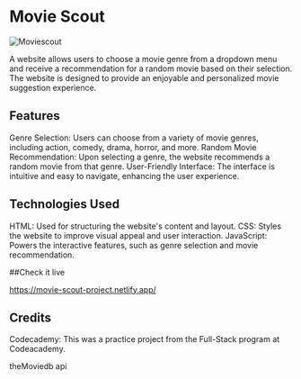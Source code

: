 
# Movie Scout

![Moviescout](https://github.com/margaritaherazo/movieScout/assets/143548777/f57c0403-bd88-4929-8bed-954d1bfe6cdb)


A website allows users to choose a movie genre from a dropdown menu and receive a recommendation for a random movie based on their selection. The website is designed to provide an enjoyable and personalized movie suggestion experience.

## Features

Genre Selection: Users can choose from a variety of movie genres, including action, comedy, drama, horror, and more.
Random Movie Recommendation: Upon selecting a genre, the website recommends a random movie from that genre.
User-Friendly Interface: The interface is intuitive and easy to navigate, enhancing the user experience.

## Technologies Used

HTML: Used for structuring the website's content and layout.
CSS: Styles the website to improve visual appeal and user interaction.
JavaScript: Powers the interactive features, such as genre selection and movie recommendation.

##Check it live

https://movie-scout-project.netlify.app/


## Credits

Codecademy: This was a practice project from the Full-Stack program at Codeacademy.

theMoviedb api
